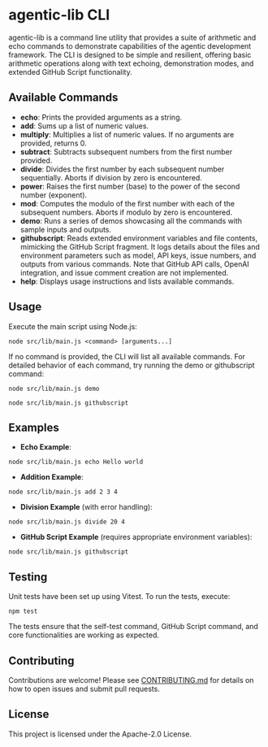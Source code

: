 # agentic-lib CLI

agentic-lib is a command line utility that provides a suite of arithmetic and echo commands to demonstrate capabilities of the agentic development framework. The CLI is designed to be simple and resilient, offering basic arithmetic operations along with text echoing, demonstration modes, and extended GitHub Script functionality.

## Available Commands

- **echo**: Prints the provided arguments as a string.
- **add**: Sums up a list of numeric values.
- **multiply**: Multiplies a list of numeric values. If no arguments are provided, returns 0.
- **subtract**: Subtracts subsequent numbers from the first number provided.
- **divide**: Divides the first number by each subsequent number sequentially. Aborts if division by zero is encountered.
- **power**: Raises the first number (base) to the power of the second number (exponent).
- **mod**: Computes the modulo of the first number with each of the subsequent numbers. Aborts if modulo by zero is encountered.
- **demo**: Runs a series of demos showcasing all the commands with sample inputs and outputs.
- **githubscript**: Reads extended environment variables and file contents, mimicking the GitHub Script fragment. It logs details about the files and environment parameters such as model, API keys, issue numbers, and outputs from various commands. Note that GitHub API calls, OpenAI integration, and issue comment creation are not implemented.
- **help**: Displays usage instructions and lists available commands.

## Usage

Execute the main script using Node.js:

```
node src/lib/main.js <command> [arguments...]
```

If no command is provided, the CLI will list all available commands. For detailed behavior of each command, try running the demo or githubscript command:

```
node src/lib/main.js demo
```

```
node src/lib/main.js githubscript
```

## Examples

- **Echo Example**:

```
node src/lib/main.js echo Hello world
```

- **Addition Example**:

```
node src/lib/main.js add 2 3 4
```

- **Division Example** (with error handling):

```
node src/lib/main.js divide 20 4
```

- **GitHub Script Example** (requires appropriate environment variables):

```
node src/lib/main.js githubscript
```

## Testing

Unit tests have been set up using Vitest. To run the tests, execute:

```
npm test
```

The tests ensure that the self-test command, GitHub Script command, and core functionalities are working as expected.

## Contributing

Contributions are welcome! Please see [CONTRIBUTING.md](./CONTRIBUTING.md) for details on how to open issues and submit pull requests.

## License

This project is licensed under the Apache-2.0 License.
